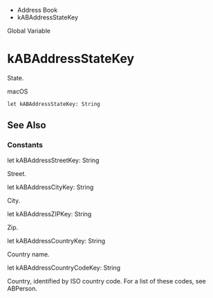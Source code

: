 

- Address Book
-  kABAddressStateKey 

Global Variable

# kABAddressStateKey

State.

macOS

``` source
let kABAddressStateKey: String
```

## See Also

### Constants

let kABAddressStreetKey: String

Street.

let kABAddressCityKey: String

City.

let kABAddressZIPKey: String

Zip.

let kABAddressCountryKey: String

Country name.

let kABAddressCountryCodeKey: String

Country, identified by ISO country code. For a list of these codes, see ABPerson.

